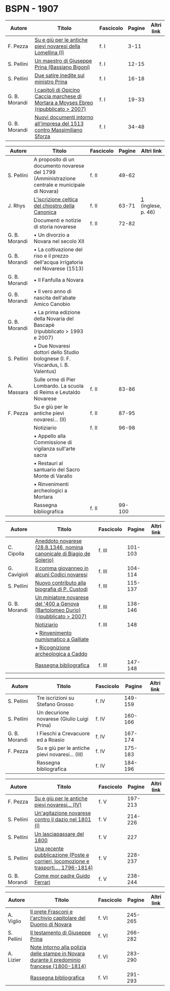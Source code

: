 # BSPN - 1907

| Autore        | Titolo                                                                                                                                     | Fascicolo | Pagine | Altri link |
|---------------|--------------------------------------------------------------------------------------------------------------------------------------------|-----------|--------|------------|
| F. Pezza      | [Su e giù per le antiche pievi novaresi della Lomellina (I)](https://en.calameo.com/read/00726073545b0a429db5a)                            | f. I      | 3-11   |            |
| S. Pellini    | [Un maestro di Giuseppe Prina (Bassiano Bigoni)](https://en.calameo.com/read/00726073545b0a429db5a)                                        | f. I      | 12-15  |            |
| S. Pellini    | [Due satire inedite sul ministro Prina](https://en.calameo.com/read/00726073545b0a429db5a)                                                 | f. I      | 16-18  |            |
| G. B. Morandi | [I capitoli di Opicino Caccia marchese di Mortara a Moyses Ebreo (ripubblicato > 2007)](https://en.calameo.com/read/00726073545b0a429db5a) | f. I      | 19-33  |            |
| G. B. Morandi | [Nuovi documenti intorno all'impresa del 1513 contro Massimiliano Sforza](https://en.calameo.com/read/00726073545b0a429db5a)               | f. I      | 34-48  |            |

| Autore        | Titolo                                                                                                                      | Fascicolo | Pagine | Altri link                                                                                                                     |
|---------------|-----------------------------------------------------------------------------------------------------------------------------|-----------|--------|--------------------------------------------------------------------------------------------------------------------------------|
| S. Pellini    | A proposito di un documento novarese del 1799 (Amministrazione centrale e municipale di Novara)                             | f. II     | 49-62  |                                                                                                                                |
| J. Rhys       | [L'iscrizione celtica del chiostro della Canonica](https://archive.org/details/celticinscriptiorhys00rich/page/46/mode/2up) | f. II     | 63-71  | [1](https://christiansfortruth.com/wp-content/uploads/2019/10/The-Celtic-Inscriptions-of-Cisalpine-Gaul-.pdf) (inglese, p. 46) |
|               | Documenti e notizie di storia novarese                                                                                      | f. II     | 72-82  |                                                                                                                                |
| G. B. Morandi | • Un divorzio a Novara nel secolo XII                                                                                       |           |        |                                                                                                                                |
| G. B. Morandi | • La coltivazione del riso e il prezzo dell'acqua irrigatoria nel Novarese (1513)                                           |           |        |                                                                                                                                |
| G. B. Morandi | • Il Fanfulla a Novara                                                                                                      |           |        |                                                                                                                                |
| G. B. Morandi | • Il vero anno di nascita dell'abate Amico Canobio                                                                          |           |        |                                                                                                                                |
| G. B. Morandi | • La prima edizione della Novaria del Bascapè (ripubblicato > 1993 e 2007)                                                  |           |        |                                                                                                                                |
| S. Pellini    | • Due Novaresi dottori dello Studio bolognese (I. F. Viscardus, I. B. Valentus)                                             |           |        |                                                                                                                                |
| A. Massara    | Sulle orme di Pier Lombardo. La scuola di Reims e Leutaldo Novarese                                                         | f. II     | 83-86  |                                                                                                                                |
| F. Pezza      | Su e giù per le antiche pievi novaresi... (II)                                                                              | f. II     | 87-95  |                                                                                                                                |
|               | Notiziario                                                                                                                  | f. II     | 96-98  |                                                                                                                                |
|               | • Appello alla Commissione di vigilanza sull'arte sacra                                                                     |           |        |                                                                                                                                |
|               | • Restauri al santuario del Sacro Monte di Varallo                                                                          |           |        |                                                                                                                                |
|               | • Rinvenimenti archeologici a Mortara                                                                                       |           |        |                                                                                                                                |
|               | Rassegna bibliografica                                                                                                      | f. II     | 99-100 |                                                                                                                                |

| Autore        | Titolo                                                                                                                                | Fascicolo | Pagine  | Altri link |
|---------------|---------------------------------------------------------------------------------------------------------------------------------------|-----------|---------|------------|
| C. Cipolla    | [Aneddoto novarese (28.8.1346, nomina canonicale di Biagio de Solerio)](https://en.calameo.com/read/0072607359c820132965e)            | f. III    | 101-103 |            |
| G. Cavigioli  | [Il comma giovanneo in alcuni Codici novaresi](https://en.calameo.com/read/0072607359c820132965e)                                     | f. III    | 104-114 |            |
| S. Pellini    | [Nuovo contributo alla biografia di P. Custodi](https://en.calameo.com/read/0072607359c820132965e)                                    | f. III    | 115-137 |            |
| G. B. Morandi | [Un miniatore novarese del '400 a Genova (Bartolomeo Durio) (ripubblicato > 2007)](https://en.calameo.com/read/0072607359c820132965e) | f. III    | 138-146 |            |
|               | [Notiziario](https://en.calameo.com/read/0072607359c820132965e)                                                                       | f. III    | 148     |            |
|               | • [Rinvenimento numismatico a Galliate](https://en.calameo.com/read/0072607359c820132965e)                                            |           |         |            |
|               | • [Ricognizione archeologica a Caddo](https://en.calameo.com/read/0072607359c820132965e)                                              |           |         |            |
|               | [Rassegna bibliografica](https://en.calameo.com/read/0072607359c820132965e)                                                           | f. III    | 147-148 |            |

| Autore        | Titolo                                          | Fascicolo | Pagine  | Altri link |
|---------------|-------------------------------------------------|-----------|---------|------------|
| S. Pellini    | Tre iscrizioni su Stefano Grosso                | f. IV     | 149-159 |            |
| S. Pellini    | Un decurione novarese (Giulio Luigi Prina)      | f. IV     | 160-166 |            |
| G. B. Morandi | I Fieschi a Crevacuore ed a Roasio              | f. IV     | 167-174 |            |
| F. Pezza      | Su e giù per le antiche pievi novaresi... (III) | f. IV     | 175-183 |            |
|               | Rassegna bibliografica                          | f. IV     | 184-196 |            |

| Autore        | Titolo                                                                                                                                   | Fascicolo | Pagine  | Altri link |
|---------------|------------------------------------------------------------------------------------------------------------------------------------------|-----------|---------|------------|
| F. Pezza      | [Su e giù per le antiche pievi novaresi... (IV)](https://en.calameo.com/read/007260735bdbe01f253ac)                                      | f. V      | 197-213 |            |
| S. Pellini    | [Un'agitazione novarese contro il dazio nel 1801 (I)](https://en.calameo.com/read/007260735bdbe01f253ac)                                 | f. V      | 214-226 |            |
| S. Pellini    | [Un lasciapassare del 1800](https://en.calameo.com/read/007260735bdbe01f253ac)                                                           | f. V      | 227     |            |
| S. Pellini    | [Una recente pubblicazione (Poste e corrieri, locomozione e trasporti..., 1796-1814)](https://en.calameo.com/read/007260735bdbe01f253ac) | f. V      | 228-237 |            |
| G. B. Morandi | [Come mor padre Guido Ferrari](https://en.calameo.com/read/007260735bdbe01f253ac)                                                        | f. V      | 238-244 |            |

| Autore     | Titolo                                                                                                                                           | Fascicolo | Pagine  | Altri link |
|------------|--------------------------------------------------------------------------------------------------------------------------------------------------|-----------|---------|------------|
| A. Viglio  | [Il prete Frasconi e l'archivio capitolare del Duomo di Novara](https://en.calameo.com/read/0072607357bddc02842e5)                               | f. VI     | 245-265 |            |
| S. Pellini | [Il testamento di Giuseppe Prina](https://en.calameo.com/read/0072607357bddc02842e5)                                                             | f. VI     | 266-282 |            |
| A. Lizier  | [Note intorno alla polizia delle stampe in Novara durante il predominio francese (1800-1814)](https://en.calameo.com/read/0072607357bddc02842e5) | f. VI     | 283-290 |            |
|            | [Rassegna bibliografica](https://en.calameo.com/read/0072607357bddc02842e5)                                                                      | f. VI     | 291-293 |            |
